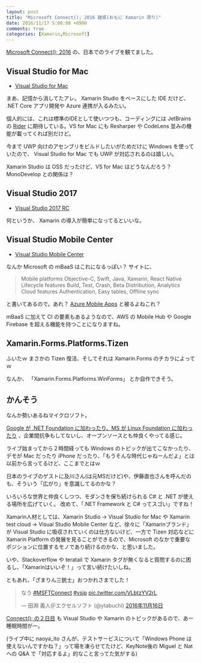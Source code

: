 ```yaml
---
layout: post
title: "Microsoft Connect(); 2016 雑感(おもに Xamarin 周り)"
date: 2016/11/17 5:00:00 +0900
comments: true
categories: [Xamarin,Microsoft]
---
```

[Microsoft Connect(); 2016](https://connectevent.microsoft.com/) の、日本でのライブを観てました。

<!--more-->

## Visual Studio for Mac

* [Visual Studio for Mac](https://www.visualstudio.com/vs/visual-studio-mac/)

まあ、記憶から消してたアレ。
Xamarin Studio をベースにした IDE だけど、 .NET Core アプリ開発や Azure 連携が入るみたい。

個人的には、これは標準のIDEとして使いつつも、コーディングには JetBrains の [Rider](https://www.jetbrains.com/rider/) に期待している。VS for Mac にも Resharper や CodeLens 並みの機能が載ってくれば別だけど。

今まで UWP 向けのアセンブリをビルドしたいがためだけに Windows を使っていたので、 Visual Studio for Mac でも UWP が対応されるのは嬉しい。

Xamarin Studio は OSS だったけど、VS for Mac はどうなんだろう？ MonoDevelop との関係は？

## Visual Studio 2017

* [Visual Studio 2017 RC](https://www.visualstudio.com/vs/visual-studio-2017-rc/)

何というか、 Xamarin の導入が簡単になってるといいな。

## Visual Studio Mobile Center

* [Visual Studio Mobile Center](https://www.visualstudio.com/vs/mobile-center/)

なんか Microsoft の ｍBaaS はこれになるっぽい？
サイトに、

> Mobile platforms	Objective-C, Swift, Java, Xamarin, React Native
> Lifecycle features	Build, Test, Crash, Beta Distribution, Analytics
> Cloud features	Authentication, Easy tables, Offline sync

と書いてあるので。あれ？ [Azure Mobile Apps](https://docs.microsoft.com/ja-jp/azure/app-service-mobile/app-service-mobile-value-prop) と被るよねこれ？

mBaaS に加えて CI の要素もあるようなので、AWS の Mobile Hub や Google Firebase を超える機能を持つことになりますね。

## Xamarin.Forms.Platforms.Tizen

ふいたｗ
まさかの Tizen 復活、そしてそれは Xamarin.Forms のチカラによってｗ

なんか、 「Xamarin.Forms.Platforms.WinForms」 とか自作できそう。

## かんそう

なんか勢いあるねマイクロソフト。

[Google が .NET Foundation に加わったり、MS が Linux Foundation に加わったり](http://www.windowscentral.com/microsoft-joins-linux-foundation-welcomes-google-net-community) 、企業間抗争もしてないし、オープンソースとも仲良くやってる感じ。

ライブ始まってから２時間経っても Windows のトピックが出てこなかったり、デモが Mac だったり iPhone だったり、「もうそんな時代じゃねーんだよ」とは以前から言ってるけど、ここまでとはｗ

日本のライブのゲストに及川さん(は元MSだけど)や、伊藤直也さんを呼んだのも、そういう「広がり」を意識してるのかな？

いろいろな世界と仲良くしつつ、モダンさを保ち続けられる C# と .NET が使える場所を広げていく。
改めて、「.NET Framework と C# ってスゴい」ですね！

Xamarin人材としては、Xamarin Studio →  Visual Studio for Mac や Xamarin test cloud → Visual Studio Mobile Center など、徐々に「Xamarinブランド」が Visual Studio に吸収されていくのは仕方ないけど、一方で Tizen 対応などに Xamarin Platform の発展を見ることができるので、Microsoft のなかで重要なポジションに位置するモノであり続けるのかな、と思いました。

いや、Stackoverflow や teratail で Xamarin タグが無くなると質問するのに困るし、「Xamarinはいいぞ！」って言い続けたいしね。

ともあれ、「ざまりん三銃士」おつかれさまでした！

<blockquote class="twitter-tweet" data-lang="ja"><p lang="ja" dir="ltr">なう <a href="https://twitter.com/hashtag/MSFTConnect?src=hash">#MSFTConnect</a> <a href="https://twitter.com/hashtag/vsjp?src=hash">#vsjp</a> <a href="https://t.co/VLbtzYV2rL">pic.twitter.com/VLbtzYV2rL</a></p>&mdash; 田淵 義人＠エクセルソフト (@ytabuchi) <a href="https://twitter.com/ytabuchi/status/798883310277513216">2016年11月16日</a></blockquote>
<script async src="//platform.twitter.com/widgets.js" charset="utf-8"></script>

[Connect(); の２日目](https://connectevent.microsoft.com/#day2) も Visual Studio や Xamarin のトピックがあるので、あー睡眠時間がー。 

(ライブ中に naoya_ito さんが、テストサービスについて「Windows Phone は使えないんですかね？」って場を凍らせてたけど、KeyNote後の Miguel と Nat への Q&A で「対応するよ」的なこと言ってた気がする)
